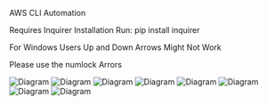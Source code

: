 AWS CLI Automation

Requires Inquirer
Installation Run:
    pip install inquirer

For Windows Users
Up and Down Arrows Might Not Work

Please use the numlock Arrors

![Diagram](1.png)
![Diagram](2.png)
![Diagram](3.png)
![Diagram](4.png)
![Diagram](5.png)
![Diagram](6.png)
![Diagram](7.png)
![Diagram](8.png)
